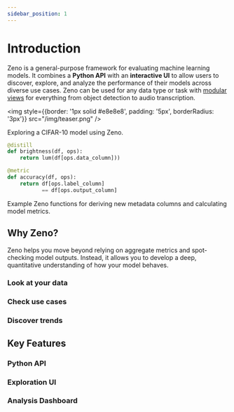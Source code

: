 ```yaml
---
sidebar_position: 1
---
```


# Introduction

Zeno is a general-purpose framework for evaluating machine learning models.
It combines a **Python API** with an **interactive UI** to allow users to discover, explore, and analyze the performance of their models across diverse use cases.
Zeno can be used for any data type or task with [modular views](/docs/views/) for everything from object detection to audio transcription.

<!-- ![teaser](/img/teaser.png) -->

<img style={{border: '1px solid #e8e8e8', padding: '5px', borderRadius: '3px'}} src="/img/teaser.png" />

<p style={{fontStyle: 'italic', marginBottom: '30px'}}>Exploring a CIFAR-10 model using Zeno.</p>

```python title="Example Zeno functions for an image classification task"
@distill
def brightness(df, ops):
    return lum(df[ops.data_column]))

@metric
def accuracy(df, ops):
    return df[ops.label_column]
           == df[ops.output_column]
```

<p style={{fontStyle: 'italic', marginTop: '-10px'}}>Example Zeno functions for deriving new metadata columns and calculating model metrics.</p>

## Why Zeno?

Zeno helps you move beyond relying on aggregate metrics and spot-checking model outputs.
Instead, it allows you to develop a deep, quantitative understanding of how your model behaves.

### Look at your data

### Check use cases

### Discover trends

## Key Features

### Python API

### Exploration UI

### Analysis Dashboard

